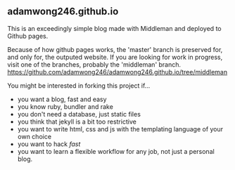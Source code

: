 ## adamwong246.github.io

This is an exceedingly simple blog made with Middleman and deployed to Github pages.

Because of how github pages works, the 'master' branch is preserved for, and only for, the outputed website. If you are looking for work in progress, visit one of the branches, probably the 'middleman' branch. https://github.com/adamwong246/adamwong246.github.io/tree/middleman

You might be interested in forking this project if...
* you want a blog, fast and easy
* you know ruby, bundler and rake
* you don't need a database, just static files
* you think that jekyll is a bit too restrictive
* you want to write html, css and js with the templating language of your own choice
* you want to hack *fast*
* you want to learn a flexible workflow for any job, not just a personal blog.